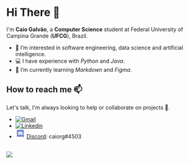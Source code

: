 # Hi There :wave:

I'm **Caio Galvão**, a **Computer Science** student at Federal University of Campina Grande (**UFCG**), Brazil.

- :eyes: I’m interested in software engineering, data science and artificial intelligence.
- :computer: I have experience with *Python* and *Java*.
- :pencil: I’m currently learning *Markdown* and *Figma*.

## How to reach me :mailbox:

Let's talk, I'm always looking to help or collaborate on projects :handshake:.

- [![Gmail](https://img.shields.io/badge/-Gmail-c14438?style=flat&logo=Gmail&logoColor=whit)](mailto:caio.galvao@ccc.ufcg.edu.br)
- [![Linkedin](https://img.shields.io/badge/-LinkedIn-blue?style=flat&logo=Linkedin&logoColor=white)](https://www.linkedin.com/in/caio-ribeiro-galvão)
- <a><img height="25" src="https://raw.githubusercontent.com/github/explore/80688e429a7d4ef2fca1e82350fe8e3517d3494d/topics/discord/discord.png"> [Discord](https://discord.com/): caiorg#4503
  
<br/>

<a href="https://github.com/caio-galvao">
  <img height="180em" src="https://github-readme-stats.vercel.app/api?username=caio-galvao&theme=black&show_icons=false" />
</a>

<br/>
